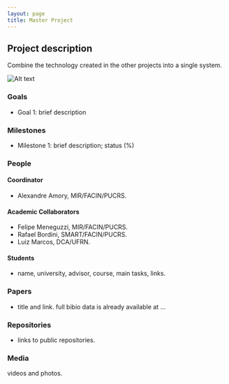 ```yaml
---
layout: page
title: Master Project
---
```


## Project description

Combine the technology created in the other projects into a single system.

![Alt text](./proj1.jpg?raw=true "Project diagram")

### Goals

 - Goal 1: brief description

### Milestones

 - Milestone 1: brief description; status (%)


### People

#### Coordinator

 - Alexandre Amory, MIR/FACIN/PUCRS.

#### Academic Collaborators

 - Felipe Meneguzzi, MIR/FACIN/PUCRS.
 - Rafael Bordini, SMART/FACIN/PUCRS.
 - Luiz Marcos, DCA/UFRN.

#### Students

 - name, university, advisor, course, main tasks, links.

### Papers

 - title and link. full bibio data is already available at ...

### Repositories

 - links to public repositories.

### Media 

videos and photos.

